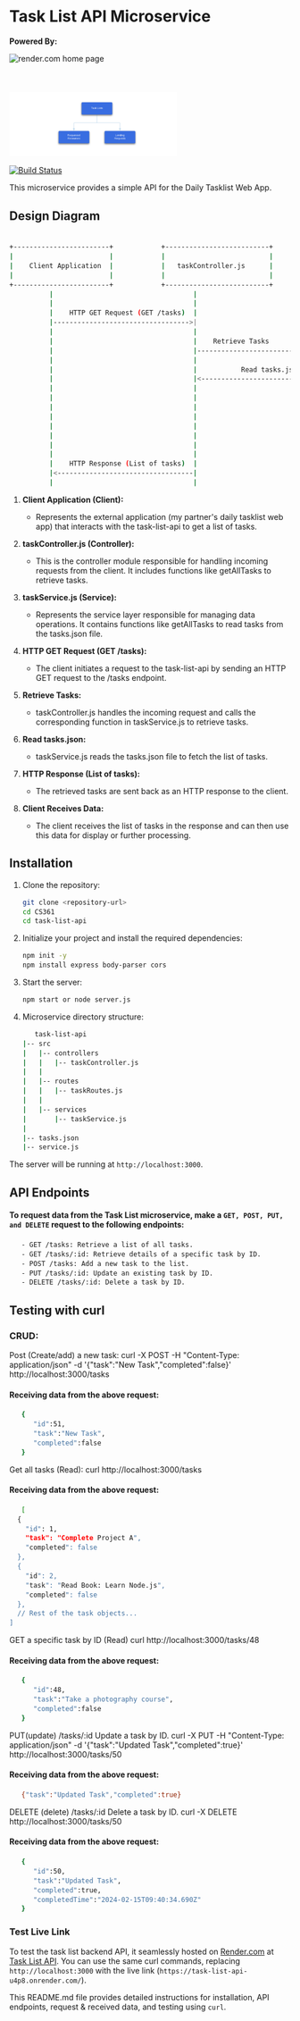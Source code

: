 # Task List API Microservice

**Powered By:**

<img width="100" alt="render.com home page" src="https://miro.medium.com/v2/resize:fit:1400/1*jTeoWjRlxkdBjwBV2sKTGg.png">

<svg width="110" height="21" viewBox="0 0 110 21" fill="none" xmlns="http://www.w3.org/2000/svg" aria-label="Render" class="fill-current"><path d="M38.1801 3.45902C41.7067 3.45902 43.9994 5.45905 43.9994 8.67133C43.9994 11.0232 42.6512 12.7708 40.5375 13.5165L44.6811 20.6218H41.6077L37.7421 13.8798H33.4728V20.6218H30.8259V3.45902H38.1801ZM33.469 5.84911V11.5165H38.0544C40.1567 11.5165 41.2421 10.3387 41.2421 8.67133C41.2421 6.96576 40.1605 5.84911 38.0544 5.84911H33.469Z"></path><path d="M51.4145 8.22773C54.9412 8.22773 57.2339 10.8587 57.2339 14.1093C57.2339 14.4878 57.2073 14.8817 57.1349 15.2718H47.7508C47.865 17.0921 49.4151 18.5223 51.506 18.5223C53.0179 18.5223 54.2252 17.876 55.1316 16.4496L56.9711 17.7919C55.8514 19.8149 53.6463 20.878 51.506 20.878C47.8536 20.878 45.1686 18.1705 45.1686 14.5682C45.1686 10.9467 47.7508 8.22773 51.4145 8.22773ZM54.7013 13.398C54.5489 11.6924 53.1284 10.4878 51.3879 10.4878C49.537 10.4878 48.124 11.6886 47.8117 13.398H54.7013Z"></path><path d="M59.5495 20.6218V8.48012H62.0555V10.0098C62.4592 9.39027 63.6055 8.22773 65.7725 8.22773C69.0973 8.22773 70.8492 10.3004 70.8492 13.2488V20.6218H68.3547V13.7804C68.3547 11.7689 67.2578 10.6063 65.3803 10.6063C63.5408 10.6063 62.044 11.7689 62.044 13.7804V20.6218H59.5495Z"></path><path d="M78.9766 8.22773C81.0293 8.22773 82.389 8.98491 83.284 10.136V2.81274H85.7785V20.6218H83.284V18.9659C82.389 20.117 81.0293 20.8742 78.9766 20.8742C75.5375 20.8742 72.9058 18.2164 72.9058 14.4878C72.9058 10.7555 75.5375 8.22773 78.9766 8.22773ZM75.3966 14.4878C75.3966 16.725 76.9466 18.6217 79.2774 18.6217C81.6082 18.6217 83.2687 16.725 83.2687 14.4878C83.2687 12.2507 81.593 10.4801 79.2774 10.4801C76.9466 10.4763 75.3966 12.2469 75.3966 14.4878Z"></path><path d="M94.1382 8.22773C97.6648 8.22773 99.9575 10.8587 99.9575 14.1093C99.9575 14.4878 99.9309 14.8817 99.8585 15.2718H90.4744C90.5886 17.0921 92.1387 18.5223 94.2295 18.5223C95.7415 18.5223 96.9488 17.876 97.8552 16.4496L99.6947 17.7919C98.575 19.8149 96.3699 20.878 94.2295 20.878C90.5772 20.878 87.8922 18.1705 87.8922 14.5682C87.8884 10.9467 90.4706 8.22773 94.1382 8.22773ZM97.4249 13.398C97.2725 11.6924 95.852 10.4878 94.1115 10.4878C92.2606 10.4878 90.8476 11.6886 90.5353 13.398H97.4249Z"></path><path d="M102.368 20.6218V8.48012H104.874V10.136C105.556 8.809 106.702 8.22773 108.024 8.22773C108.968 8.22773 109.688 8.52983 109.688 8.52983L109.425 10.832C109.288 10.7823 108.744 10.5528 107.952 10.5528C106.615 10.5528 104.878 11.2603 104.878 14.006V20.6218H102.368Z"></path><path d="M15.6491 0.00582604C12.9679 -0.120371 10.7133 1.81847 10.3286 4.373C10.3134 4.49154 10.2905 4.60627 10.2715 4.72099C9.67356 7.90268 6.88955 10.3119 3.5457 10.3119C2.35364 10.3119 1.23395 10.006 0.258977 9.47058C0.140914 9.40557 0 9.4897 0 9.62354V10.3081V20.6218H10.2677V12.8894C10.2677 11.4668 11.4178 10.3119 12.8346 10.3119H15.4015C18.3074 10.3119 20.6458 7.89121 20.5315 4.94662C20.4287 2.29649 18.2884 0.132023 15.6491 0.00582604Z"></path></svg>

<img width="300" alt="Task List request & receive data" src="api.png">

[![Build Status](https://travis-ci.org/joemccann/dillinger.svg?branch=master)](https://travis-ci.org/joemccann/dillinger)

This microservice provides a simple API for the Daily Tasklist Web App.

## Design Diagram

```bash

+------------------------+            +--------------------------+            +------------------------+
|                        |            |                          |            |                        |
|    Client Application  |            |   taskController.js      |            |    taskService.js      |
|                        |            |                          |            |                        |
+------------------------+            +--------------------------+            +------------------------+
          |                                   |                                   |
          |                                   |                                   |
          |    HTTP GET Request (GET /tasks)  |                                   |
          |---------------------------------->|                                   |
          |                                   |                                   |
          |                                   |    Retrieve Tasks                 |
          |                                   |---------------------------------->|
          |                                   |                                   |
          |                                   |           Read tasks.json         |
          |                                   |<----------------------------------|
          |                                   |                                   |
          |                                   |                                   |
          |                                   |                                   |
          |                                   |                                   |
          |                                   |                                   |
          |                                   |                                   |
          |                                   |                                   |
          |                                   |                                   |
          |    HTTP Response (List of tasks)  |                                   |
          |<----------------------------------|                                   |
          |                                   |                                   |
```

1. **Client Application (Client):**

   - Represents the external application (my partner's daily tasklist web app) that interacts with the task-list-api to get a list of tasks.

2. **taskController.js (Controller):**

   - This is the controller module responsible for handling incoming requests from the client. It includes functions like getAllTasks to retrieve tasks.

3. **taskService.js (Service):**

   - Represents the service layer responsible for managing data operations. It contains functions like getAllTasks to read tasks from the tasks.json file.

4. **HTTP GET Request (GET /tasks):**

   - The client initiates a request to the task-list-api by sending an HTTP GET request to the /tasks endpoint.

5. **Retrieve Tasks:**

   - taskController.js handles the incoming request and calls the corresponding function in taskService.js to retrieve tasks.

6. **Read tasks.json:**

   - taskService.js reads the tasks.json file to fetch the list of tasks.

7. **HTTP Response (List of tasks):**

   - The retrieved tasks are sent back as an HTTP response to the client.

8. **Client Receives Data:**
   - The client receives the list of tasks in the response and can then use this data for display or further processing.

## Installation

1. Clone the repository:

   ```bash
   git clone <repository-url>
   cd CS361
   cd task-list-api
   ```

2. Initialize your project and install the required dependencies:

   ```bash
   npm init -y
   npm install express body-parser cors
   ```

3. Start the server:

   ```bash
   npm start or node server.js
   ```

4. Microservice directory structure:

   ```bash
      task-list-api
   |-- src
   |   |-- controllers
   |   |   |-- taskController.js
   |   |
   |   |-- routes
   |   |   |-- taskRoutes.js
   |   |
   |   |-- services
   |       |-- taskService.js
   |
   |-- tasks.json
   |-- service.js

   ```

The server will be running at `http://localhost:3000`.

## API Endpoints

#### To request data from the Task List microservice, make a `GET, POST, PUT, and DELETE` request to the following endpoints:

```bash
   - GET /tasks: Retrieve a list of all tasks.
   - GET /tasks/:id: Retrieve details of a specific task by ID.
   - POST /tasks: Add a new task to the list.
   - PUT /tasks/:id: Update an existing task by ID.
   - DELETE /tasks/:id: Delete a task by ID.
```

## Testing with curl

### CRUD:

Post (Create/add) a new task:
curl -X POST -H "Content-Type: application/json" -d '{"task":"New Task","completed":false}' http://localhost:3000/tasks

#### Receiving data from the above request:

```bash
   {
      "id":51,
      "task":"New Task",
      "completed":false
   }
```

Get all tasks (Read):
curl http://localhost:3000/tasks

#### Receiving data from the above request:

```bash
   [
  {
    "id": 1,
    "task": "Complete Project A",
    "completed": false
  },
  {
    "id": 2,
    "task": "Read Book: Learn Node.js",
    "completed": false
  },
  // Rest of the task objects...
]
```

GET a specific task by ID (Read)
curl http://localhost:3000/tasks/48

#### Receiving data from the above request:

```bash
   {
      "id":48,
      "task":"Take a photography course",
      "completed":false
   }
```

PUT(update) /tasks/:id
Update a task by ID.
curl -X PUT -H "Content-Type: application/json" -d '{"task":"Updated Task","completed":true}' http://localhost:3000/tasks/50

#### Receiving data from the above request:

```bash
   {"task":"Updated Task","completed":true}
```

DELETE (delete) /tasks/:id
Delete a task by ID.
curl -X DELETE http://localhost:3000/tasks/50

#### Receiving data from the above request:

```bash
   {
      "id":50,
      "task":"Updated Task",
      "completed":true,
      "completedTime":"2024-02-15T09:40:34.690Z"
   }
```

### Test Live Link

To test the task list backend API, it seamlessly hosted on [Render.com](https://render.com/) at [Task List API](https://task-list-api-u4p8.onrender.com/).
You can use the same curl commands, replacing `http://localhost:3000` with the live link (`https://task-list-api-u4p8.onrender.com/`).

This README.md file provides detailed instructions for installation, API endpoints, request & received data, and testing using `curl`.
